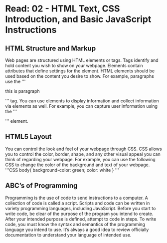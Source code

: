 # Read: 02 - HTML Text, CSS Introduction, and Basic JavaScript Instructions

## HTML Structure and Markup
Web pages are structured using HTML elements or tags. Tags identify and hold content you wish to show on your webpage. Elements contain attributes that define settings for the element. HTML elements should be used based on the content you desire to show. For example, paragraphs use the '''<p> this is paragraph </p>''' tag. You can use elements to display information and collect information via elements as well. For example, you can capture user information using the '''<form> </form>''' element. 

## HTML5 Layout
You can control the look and feel of your webpage through CSS. CSS allows you to control the color, border, shape, and any other visual appeal you can think of regarding your webpage. For example, you can use the following CSS to change the color of the background and text of your webpage.
'''CSS
body{
background-color: green;
color: white
}
'''

## ABC’s of Programming
Programming is the use of code to send instructions to a computer. A collection of code is called a script. Scripts and code can be written in variety programming languages, including JavaScript.  Before you start to write code, be clear of the purpose of the program you intend to create. After your intended purpose is defined, attempt to code in steps. To write code, you must know the syntax and semantics of the programming language you intend to use. It’s always a good idea to review officially documentation to understand your language of intended use.
